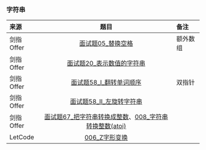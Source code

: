 ### 字符串
来源|题目|备注
:---|:---:|:---|
剑指Offer|[面试题05_替换空格](JianZhiOffer/面试题05_替换空格.py)|额外数组|
剑指Offer|[面试题20_表示数值的字符串](JianZhiOffer/面试题20_表示数值的字符串.py)||
剑指Offer|[面试题58_I_翻转单词顺序](JianZhiOffer/面试题58_I_翻转单词顺序.py)|双指针|
剑指Offer|[面试题58_II_左旋转字符串](JianZhiOffer/面试题58_II_左旋转字符串.py)||
剑指Offer|[面试题67_把字符串转换成整数](JianZhiOffer/面试题67_把字符串转换成整数.py)、[008_字符串转换整数(atoi)](Leetcode/008_字符串转换整数(atoi).py)||  
LetCode|[006_Z字形变换](Leetcode/006_Z字形变换.py)||